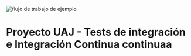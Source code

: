 ![flujo de trabajo de ejemplo](https://github.com/Pj6595/ProyectoUAJ/actions/workflows/BuildAndRunPipeline.yml/badge.svg)

# Proyecto UAJ - Tests de integración e Integración Continua continuaa
